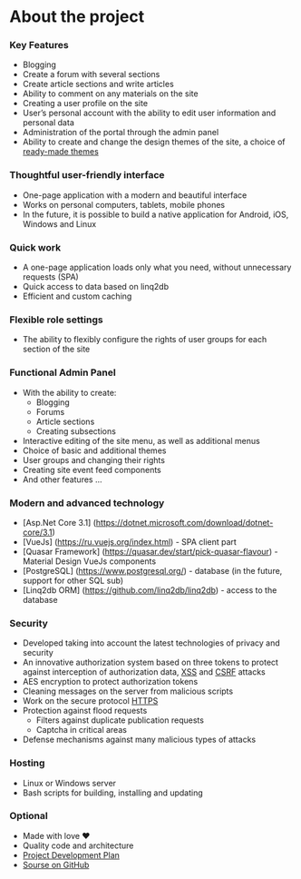# About the project

### Key Features

- Blogging
- Create a forum with several sections
- Create article sections and write articles
- Ability to comment on any materials on the site
- Creating a user profile on the site
- User’s personal account with the ability to edit user information and personal data
- Administration of the portal through the admin panel
- Ability to create and change the design themes of the site, a choice of [ready-made themes](https://github.com/sunengine/Skins)

    
### Thoughtful user-friendly interface

- One-page application with a modern and beautiful interface
- Works on personal computers, tablets, mobile phones
- In the future, it is possible to build a native application for Android, iOS, Windows and Linux


### Quick work

- A one-page application loads only what you need, without unnecessary requests (SPA)
- Quick access to data based on linq2db
- Efficient and custom caching

    
### Flexible role settings

- The ability to flexibly configure the rights of user groups for each section of the site


### Functional Admin Panel

- With the ability to create:
  - Blogging
  - Forums
  - Article sections
  - Creating subsections
- Interactive editing of the site menu, as well as additional menus
- Choice of basic and additional themes
- User groups and changing their rights
- Creating site event feed components
- And other features ...


### Modern and advanced technology

- [Asp.Net Core 3.1] (https://dotnet.microsoft.com/download/dotnet-core/3.1)
- [VueJs] (https://ru.vuejs.org/index.html) - SPA client part
- [Quasar Framework] (https://quasar.dev/start/pick-quasar-flavour) - Material Design VueJs components
- [PostgreSQL] (https://www.postgresql.org/) - database (in the future, support for other SQL sub)
- [Linq2db ORM] (https://github.com/linq2db/linq2db) - access to the database

    
### Security

- Developed taking into account the latest technologies of privacy and security
- An innovative authorization system based on three tokens to protect against interception of authorization data, [XSS](https://ru.wikipedia.org/wiki/%D0%9C%D0%B5%D0%B6%D1%81%D0%B0%D0%B9%D1%82%D0%BE%D0%B2%D1%8B%D0%B9_%D1%81%D0%BA%D1%80%D0%B8%D0%BF%D1%82%D0%B8%D0%BD%D0%B3) and [CSRF](https://ru.wikipedia.org/wiki/%D0%9C%D0%B5%D0%B6%D1%81%D0%B0%D0%B9%D1%82%D0%BE%D0%B2%D0%B0%D1%8F_%D0%BF%D0%BE%D0%B4%D0%B4%D0%B5%D0%BB%D0%BA%D0%B0_%D0%B7%D0%B0%D0%BF%D1%80%D0%BE%D1%81%D0%B0) attacks
- AES encryption to protect authorization tokens
- Cleaning messages on the server from malicious scripts
- Work on the secure protocol [HTTPS](https://ru.wikipedia.org/w/index.php?search=HTTPS&title=%D0%A1%D0%BB%D1%83%D0%B6%D0%B5%D0%B1%D0%BD%D0%B0%D1%8F%3A%D0%9F%D0%BE%D0%B8%D1%81%D0%BA&go=%D0%9F%D0%B5%D1%80%D0%B5%D0%B9%D1%82%D0%B8&wprov=acrw1_0)
- Protection against flood requests
   - Filters against duplicate publication requests
   - Captcha in critical areas
- Defense mechanisms against many malicious types of attacks

    
### Hosting

- Linux or Windows server
- Bash scripts for building, installing and updating
    
### Optional

- Made with love ❤
- Quality code and architecture
- [Project Development Plan](https://sunengine.site/texts/roadmap)
- [Sourse on GitHub](https://github.com/sunengine/SunEngine)



